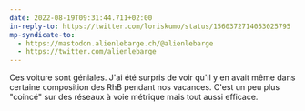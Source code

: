 ```yaml
---
date: 2022-08-19T09:31:44.711+02:00
in-reply-to: https://twitter.com/loriskumo/status/1560372714053025795
mp-syndicate-to:
  - https://mastodon.alienlebarge.ch/@alienlebarge
  - https://twitter.com/alienlebarge
---
```

Ces voiture sont géniales. J'ai été surpris de voir qu'il y en avait même dans certaine composition des RhB pendant nos vacances. C'est un peu plus "coincé" sur des réseaux à voie métrique mais tout aussi efficace.
